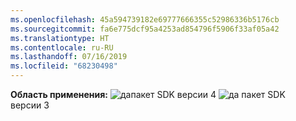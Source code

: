 ```yaml
---
ms.openlocfilehash: 45a594739182e69777666355c52986336b5176cb
ms.sourcegitcommit: fa6e775dcf95a4253ad854796f5906f33af05a42
ms.translationtype: HT
ms.contentlocale: ru-RU
ms.lasthandoff: 07/16/2019
ms.locfileid: "68230498"
---
```

<Token>**Область применения:** ![да](../media/yes.png)пакет SDK версии 4 ![да](../media/yes.png) пакет SDK версии 3 </Token>
